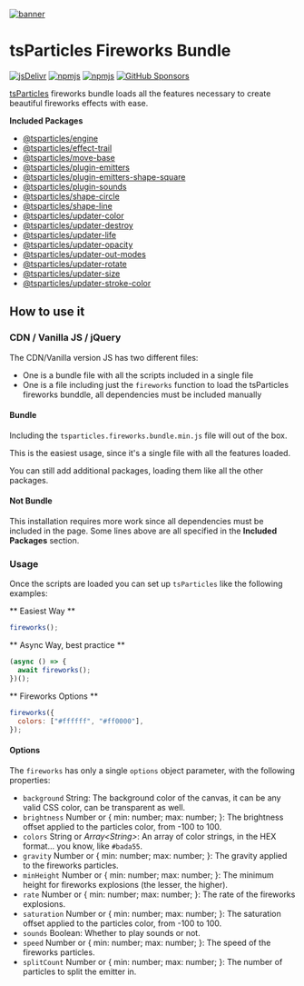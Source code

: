[![banner](https://particles.js.org/images/banner2.png)](https://particles.js.org)

# tsParticles Fireworks Bundle

[![jsDelivr](https://data.jsdelivr.com/v1/package/npm/@tsparticles/fireworks/badge)](https://www.jsdelivr.com/package/npm/@tsparticles/fireworks) [![npmjs](https://badge.fury.io/js/@tsparticles/fireworks.svg)](https://www.npmjs.com/package/@tsparticles/fireworks) [![npmjs](https://img.shields.io/npm/dt/@tsparticles/fireworks)](https://www.npmjs.com/package/@tsparticles/fireworks) [![GitHub Sponsors](https://img.shields.io/github/sponsors/matteobruni)](https://github.com/sponsors/matteobruni)

[tsParticles](https://github.com/tsparticles/tsparticles) fireworks bundle loads all the features necessary to create
beautiful fireworks effects with ease.

**Included Packages**

- [@tsparticles/engine](https://github.com/tsparticles/tsparticles/tree/main/engine)
- [@tsparticles/effect-trail](https://github.com/tsparticles/tsparticles/tree/main/effects/trail)
- [@tsparticles/move-base](https://github.com/tsparticles/tsparticles/tree/main/move/base)
- [@tsparticles/plugin-emitters](https://github.com/tsparticles/tsparticles/tree/main/plugins/emitters)
- [@tsparticles/plugin-emitters-shape-square](https://github.com/tsparticles/tsparticles/tree/main/plugins/emitters/shape/square)
- [@tsparticles/plugin-sounds](https://github.com/tsparticles/tsparticles/tree/main/plugins/sounds)
- [@tsparticles/shape-circle](https://github.com/tsparticles/tsparticles/tree/main/shapes/circle)
- [@tsparticles/shape-line](https://github.com/tsparticles/tsparticles/tree/main/shapes/line)
- [@tsparticles/updater-color](https://github.com/tsparticles/tsparticles/tree/main/updaters/color)
- [@tsparticles/updater-destroy](https://github.com/tsparticles/tsparticles/tree/main/updaters/destroy)
- [@tsparticles/updater-life](https://github.com/tsparticles/tsparticles/tree/main/updaters/life)
- [@tsparticles/updater-opacity](https://github.com/tsparticles/tsparticles/tree/main/updaters/opacity)
- [@tsparticles/updater-out-modes](https://github.com/tsparticles/tsparticles/tree/main/updaters/outModes)
- [@tsparticles/updater-rotate](https://github.com/tsparticles/tsparticles/tree/main/updaters/rotate)
- [@tsparticles/updater-size](https://github.com/tsparticles/tsparticles/tree/main/updaters/size)
- [@tsparticles/updater-stroke-color](https://github.com/tsparticles/tsparticles/tree/main/updaters/strokeColor)

## How to use it

### CDN / Vanilla JS / jQuery

The CDN/Vanilla version JS has two different files:

- One is a bundle file with all the scripts included in a single file
- One is a file including just the `fireworks` function to load the tsParticles fireworks bunddle, all dependencies must
  be
  included manually

#### Bundle

Including the `tsparticles.fireworks.bundle.min.js` file will out of the box.

This is the easiest usage, since it's a single file with all the features loaded.

You can still add additional packages, loading them like all the other packages.

#### Not Bundle

This installation requires more work since all dependencies must be included in the page. Some lines above are all
specified in the **Included Packages** section.

### Usage

Once the scripts are loaded you can set up `tsParticles` like the following examples:

** Easiest Way **

```javascript
fireworks();
```

** Async Way, best practice **

```javascript
(async () => {
  await fireworks();
})();
```

** Fireworks Options **

```javascript
fireworks({
  colors: ["#ffffff", "#ff0000"],
});
```

#### Options

The `fireworks` has only a single `options` object parameter, with the following properties:

- `background` String: The background color of the canvas, it can be any valid CSS color, can be transparent as well.
- `brightness` Number or { min: number; max: number; }: The brightness offset applied to the particles color, from -100
  to 100.
- `colors` String or _Array&lt;String&gt;_: An array of color strings, in the HEX format... you know, like `#bada55`.
- `gravity` Number or { min: number; max: number; }: The gravity applied to the fireworks particles.
- `minHeight` Number or { min: number; max: number; }: The minimum height for fireworks explosions (the lesser, the
  higher).
- `rate` Number or { min: number; max: number; }: The rate of the fireworks explosions.
- `saturation` Number or { min: number; max: number; }: The saturation offset applied to the particles color, from -100
  to 100.
- `sounds` Boolean: Whether to play sounds or not.
- `speed` Number or { min: number; max: number; }: The speed of the fireworks particles.
- `splitCount` Number or { min: number; max: number; }: The number of particles to split the emitter in.
